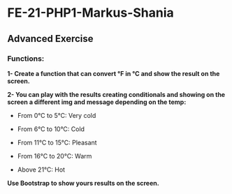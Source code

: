 # FE-21-PHP1-Markus-Shania

## Advanced Exercise

### Functions:

**1- Create a function that can convert °F in °C and show the result on the screen.**


**2- You can play with the results creating conditionals and showing on the screen a different img and message depending on the temp:**

* From 0°C to 5°C: Very cold

* From 6°C to 10°C: Cold

* From 11°C to 15°C: Pleasant

* From 16°C to 20°C: Warm

* Above 21°C: Hot


**Use Bootstrap to show yours results on the screen.**

